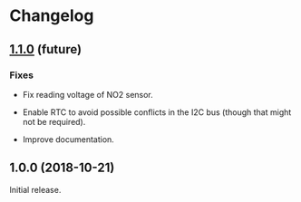 # Changelog

## [1.1.0](https://github.com/avbentem/libelium-waspmote-lorawan/compare/v1.0.0...v1.1.0) (future)

### Fixes

- Fix reading voltage of NO2 sensor.

- Enable RTC to avoid possible conflicts in the I2C bus (though that might not be required).

- Improve documentation.


## 1.0.0 (2018-10-21)

Initial release.
